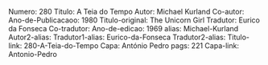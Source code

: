 Numero: 280
Titulo: A Teia do Tempo
Autor: Michael Kurland
Co-autor: 
Ano-de-Publicacaoo: 1980
Titulo-original: The Unicorn Girl
Tradutor: Eurico da Fonseca
Co-tradutor: 
Ano-de-edicao: 1969
alias: Michael-Kurland
Autor2-alias: 
Tradutor1-alias: Eurico-da-Fonseca
Tradutor2-alias: 
Titulo-link: 280-A-Teia-do-Tempo
Capa: António Pedro
pags: 221
Capa-link: Antonio-Pedro